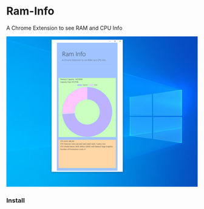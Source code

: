 # Ram-Info
 A Chrome Extension to see RAM and CPU Info

![Image needed](screenshot.PNG)


### Install
